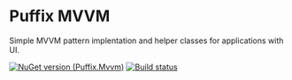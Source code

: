 # Puffix MVVM

Simple MVVM pattern implentation and helper classes for applications with UI.

[![NuGet version (Puffix.Mvvm)](https://img.shields.io/nuget/v/Puffix.Mvvm.svg?style=flat-square)](https://www.nuget.org/packages/Puffix.Mvvm/)
[![Build status](https://github.com/EhRom/Puffix.Mvvm/workflows/.NET%20Core/badge.svg)](https://github.com/EhRom/Puffix.Mvvm/actions?query=workflow%3A%22.NET+Core%22)
